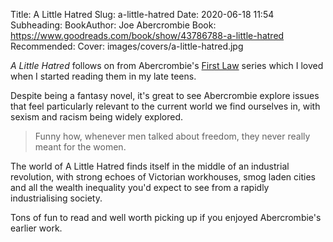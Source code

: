 Title: A Little Hatred
Slug: a-little-hatred
Date: 2020-06-18 11:54
Subheading: 
BookAuthor: Joe Abercrombie
Book: https://www.goodreads.com/book/show/43786788-a-little-hatred
Recommended:
Cover: images/covers/a-little-hatred.jpg

*A Little Hatred* follows on from Abercrombie's [First Law](https://www.goodreads.com/series/150214-first-law-world) series which I loved when I started reading them in my late teens.

Despite being a fantasy novel, it's great to see Abercrombie explore issues that feel particularly relevant to the current world we find ourselves in, with sexism and racism being widely explored.

> Funny how, whenever men talked about freedom, they never really meant for the women.

The world of A Little Hatred finds itself in the middle of an industrial revolution, with strong echoes of Victorian workhouses, smog laden cities and all the wealth inequality you'd expect to see from a rapidly industrialising society.

Tons of fun to read and well worth picking up if you enjoyed Abercrombie's earlier work.